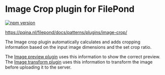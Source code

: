 # Image Crop plugin for FilePond

[![npm version](https://badge.fury.io/js/filepond-plugin-image-crop.svg)](https://badge.fury.io/js/filepond)

https://pqina.nl/filepond/docs/patterns/plugins/image-crop/

The Image crop plugin automatically calculates and adds cropping information based on the input image dimensions and the set crop ratio.

The [Image preview plugin](https://github.com/pqina/filepond-plugin-image-preview) uses this information to show the correct preview. The [Image transform plugin](https://github.com/pqina/filepond-plugin-image-transform) uses this information to transform the image before uploading it to the server.
